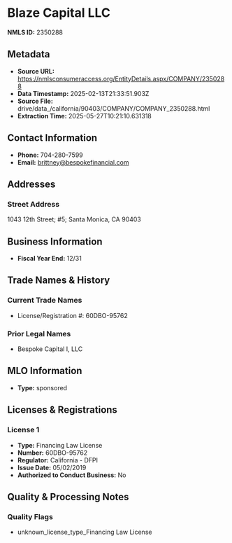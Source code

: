 # Blaze Capital LLC

**NMLS ID:** 2350288

## Metadata
- **Source URL:** https://nmlsconsumeraccess.org/EntityDetails.aspx/COMPANY/2350288
- **Data Timestamp:** 2025-02-13T21:33:51.903Z
- **Source File:** drive/data_/california/90403/COMPANY/COMPANY_2350288.html
- **Extraction Time:** 2025-05-27T10:21:10.631318

## Contact Information
- **Phone:** 704-280-7599
- **Email:** brittney@bespokefinancial.com

## Addresses
### Street Address
1043 12th Street; #5; Santa Monica, CA 90403

## Business Information
- **Fiscal Year End:** 12/31

## Trade Names & History
### Current Trade Names
- License/Registration #: 60DBO-95762

### Prior Legal Names
- Bespoke Capital I, LLC

## MLO Information
- **Type:** sponsored

## Licenses & Registrations

### License 1
- **Type:** Financing Law License
- **Number:** 60DBO-95762
- **Regulator:** California - DFPI
- **Issue Date:** 05/02/2019
- **Authorized to Conduct Business:** No

## Quality & Processing Notes
### Quality Flags
- unknown_license_type_Financing Law License
